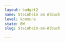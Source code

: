 ```yaml
---
layout: budget2
name: Steinheim am Albuch
level: kommune
state: BW
slug: Steinheim-am-Albuch

---
```



